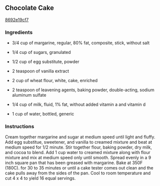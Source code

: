 ## Chocolate Cake

[8692e19cf7](https://recipeland.com/recipe/v/chocolate-cake-45222)

### Ingredients

 - 3/4 cup of margarine, regular, 80% fat, composite, stick, without salt

 - 1/4 cup of sugars, granulated

 - 1/2 cup of egg substitute, powder

 - 2 teaspoon of vanilla extract

 - 2 cup of wheat flour, white, cake, enriched

 - 2 teaspoon of leavening agents, baking powder, double-acting, sodium aluminum sulfate

 - 1/4 cup of milk, fluid, 1% fat, without added vitamin a and vitamin d

 - 1 cup of water, bottled, generic

### Instructions

Cream together margarine and sugar at medium speed until light and fluffy. Add egg substitue, sweetener, and vanilla to creamed mixture and beat at medium speed for 1/2 minute. Stir together flour, baking powder, dry milk, and cocoa to blend. Add 1 cup water to creamed mixture along with flour mixture and mix at medium speed only until smooth. Spread evenly in a 9 inch square pan that has been greased with margarine. Bake at 350F (180C). for 30 to 35 minutes or until a cake tester comes out clean and the cake pulls away from the sides of the pan. Cool to room temperature and cut 4 x 4 to yield 16 equal servings.